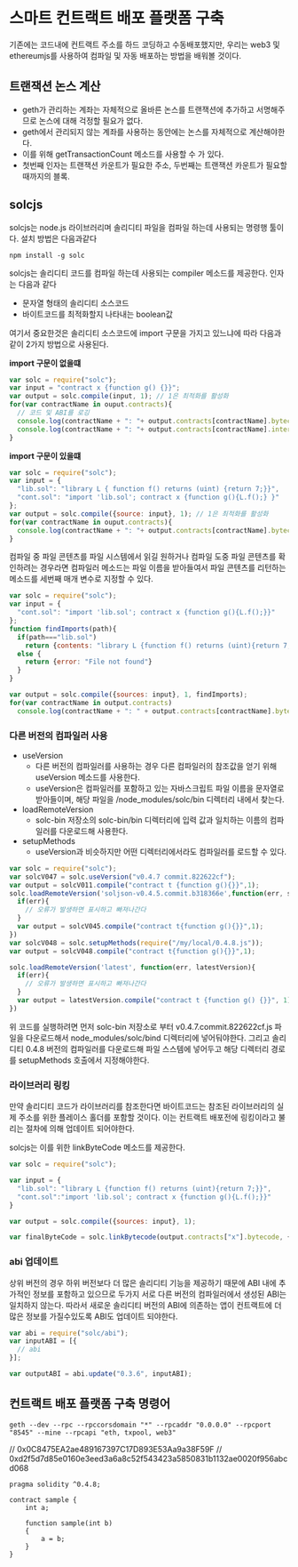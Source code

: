 # 스마트 컨트랙트 배포 플랫폼 구축

기존에는 코드내에 컨트랙트 주소를 하드 코딩하고 수동배포했지만, 우리는 web3 및 ethereumjs를 사용하여 컴파일 및 자동 배포하는 방법을 배워볼 것이다.

## 트랜잭션 논스 계산

- geth가 관리하는 계좌는 자체적으로 올바른 논스를 트랜잭션에 추가하고 서명해주므로 논스에 대해 걱정할 필요가 없다.
- geth에서 관리되지 않는 계좌를 사용하는 동안에는 논스를 자체적으로 계산해야한다.
- 이를 위해 getTransactionCount 메소드를 사용할 수 가 있다.
- 첫번째 인자는 트랜잭션 카운트가 필요한 주소, 두번째는 트랜잭션 카운트가 필요할 때까지의 블록.

## solcjs 

solcjs는 node.js 라이브러리며 솔리디티 파일을 컴파일 하는데 사용되는 명령행 툴이다.
설치 방법은 다음과같다

```
npm install -g solc
```

solcjs는 솔리디티 코드를 컴파일 하는데 사용되는 compiler 메소드를 제공한다.
인자는 다음과 같다

- 문자열 형태의 솔리디티 소스코드
- 바이트코드를 최적화할지 나타내는 boolean값

여기서 중요한것은 솔리디티 소스코드에 import 구문을 가지고 있느냐에 따라 다음과 같이 2가지 방법으로 사용된다.

**import 구문이 없을떄**

```javascript
var solc = require("solc");
var input = "contract x {function g() {}}";
var output = solc.compile(input, 1); // 1은 최적화를 활성화
for(var contractName in ouput.contracts){ 
  // 코드 및 ABI를 로깅
  console.log(contractName + ": "+ output.contracts[contractName].bytecode);
  console.log(contractName + ": "+ output.contracts[contractName].interface);
}
```

**import 구문이 있을떄**

```javascript
var solc = require("solc");
var input = {
  "lib.sol": "library L { function f() returns (uint) {return 7;}}",
  "cont.sol": "import 'lib.sol'; contract x {function g(){L.f();} }"
};
var output = solc.compile({source: input}, 1); // 1은 최적화를 활성화
for(var contractName in ouput.contracts){
  console.log(contractName + ": "+ output.contracts[contractName].bytecode);
}
```

컴파일 중 파일 콘텐츠를 파일 시스템에서 읽길 원하거나 컴파일 도중 파일 콘텐츠를 확인하려는 경우라면 
컴파일러 메소드는 파일 이름을 받아들여서 파일 콘텐츠를 리턴하는 메소드를 세번째 매개 변수로 지정할 수 있다.

```javascript
var solc = require("solc");
var input = {
  "cont.sol": "import 'lib.sol'; contract x {function g(){L.f();}}"
};
function findImports(path){
  if(path==="lib.sol")
    return {contents: "library L {function f() returns (uint){return 7;}}"}
  else {
    return {error: "File not found"}
  }
}

var output = solc.compile({sources: input}, 1, findImports);
for(var contractName in output.contracts)
  console.log(contractName + ": " + output.contracts[contractName].bytecode);
```

### 다른 버전의 컴파일러 사용

- useVersion
  - 다른 버전의 컴파일러를 사용하는 경우 다른 컴파일러의 참조값을 얻기 위해 useVersion 메소드를 사용한다.
  - useVersion은 컴파일러를 포함하고 있는 자바스크립트 파일 이름을 문자열로 받아들이며, 해당 파일을 /node_modules/solc/bin 디렉터리 내에서 찾는다.
- loadRemoteVersion
  - solc-bin 저장소의 solc-bin/bin 디렉터리에 입력 값과 일치하는 이름의 컴파일러를 다운로드해 사용한다.
- setupMethods
  - useVersion과 비슷하지만 어떤 디렉터리에서라도 컴파일러를 로드할 수 있다.

```javascript
var solc = require("solc");
var solcV047 = solc.useVersion("v0.4.7 commit.822622cf");
var output = solcV011.compile("contract t {function g(){}}",1);
solc.loadRemoteVersion('soljson-v0.4.5.commit.b318366e',function(err, solcV045){
  if(err){
    // 오류가 발생하면 표시하고 빠져나간다
  }
  var output = solcV045.compile("contract t{function g(){}}",1);
})
var solcV048 = solc.setupMethods(require("/my/local/0.4.8.js"));
var output = solcV048.compile("contract t{function g(){}}",1);

solc.loadRemoteVersion('latest', function(err, latestVersion){
  if(err){
    // 오류가 발생하면 표시하고 빠져나간다
  }
  var output = latestVersion.compile("contract t {function g() {}}", 1)
})
```

위 코드를 실행하려면 먼저 solc-bin 저장소로 부터 v0.4.7.commit.822622cf.js 파일을 다운로드해서 node_modules/solc/bind 디렉터리에 넣어둬야한다.
그리고 솔리디티 0.4.8 버전의 컴파일러를 다운로드해 파일 스스템에 넣어두고 해당 디렉터리 경로를 setupMethods 호출에서 지정해야한다.

### 라이브러리 링킹

만약 솔리디티 코드가 라이브러리를 참조한다면 바이트코드는 참조된 라이브러리의 실제 주소를 위한 플레이스 홀더를 포함할 것이다.
이는 컨트랙트 배포전에 링킹이라고 불리는 절차에 의해 업데이트 되어야한다.

solcjs는 이를 위한 linkByteCode 메소드를 제공한다.

```javascript
var solc = require("solc");

var input = {
  "lib.sol": "library L {function f() returns (uint){return 7;}}",
  "cont.sol":"import 'lib.sol'; contract x {function g(){L.f();}}"
}

var output = solc.compile({sources: input}, 1);

var finalByteCode = solc.linkBytecode(output.contracts["x"].bytecode, {'L': '0x123456...'})
```

### abi 업데이트

상위 버전의 경우 하위 버전보다 더 많은 솔리디티 기능을 제공하기 때문에 ABI 내에 추가적인 정보를 포함하고 있으므로
두가지 서로 다른 버전의 컴파일러에서 생성된 ABI는 일치하지 않는다.
따라서 새로운 솔리디티 버전의 ABI에 의존하는 앱이 컨트랙트에 더 많은 정보를 가질수있도록 ABI도 업데이트 되야한다.

```javascript
var abi = require("solc/abi");
var inputABI = [{
  // abi
}];

var outputABI = abi.update("0.3.6", inputABI);
```

## 컨트랙트 배포 플랫폼 구축 명령어

```
geth --dev --rpc --rpccorsdomain "*" --rpcaddr "0.0.0.0" --rpcport "8545" --mine --rpcapi "eth, txpool, web3"
```

// 0x0C8475EA2ae489167397C17D893E53Aa9a38F59F
// 0xd2f5d7d85e0160e3eed3a6a8c52f543423a5850831b1132ae0020f956abcd068

```
pragma solidity ^0.4.8;

contract sample {
    int a;
    
    function sample(int b) 
    {
    	a = b;
    }
}
```